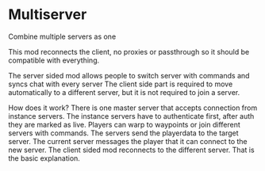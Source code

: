 Multiserver
===========

Combine multiple servers as one

This mod reconnects the client, no proxies or passthrough so it should be compatible with everything.

The server sided mod allows people to switch server with commands and syncs chat with every server
The client side part is required to move automatically to a different server, but it is not required to join a server.

How does it work?
There is one master server that accepts connection from instance servers.
The instance servers have to authenticate first, after auth they are marked as live.
Players can warp to waypoints or join different servers with commands. 
The servers send the playerdata to the target server. The current server messages the player
that it can connect to the new server. The client sided mod reconnects to the different server.
That is the basic explanation.
